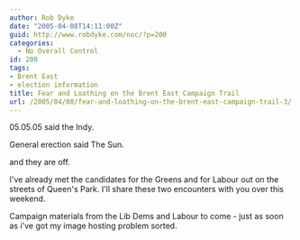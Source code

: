 ```yaml
---
author: Rob Dyke
date: "2005-04-08T14:11:00Z"
guid: http://www.robdyke.com/noc/?p=200
categories:
  - No Overall Control
id: 200
tags:
- Brent East
- election information
title: Fear and Loathing on the Brent East Campaign Trail
url: /2005/04/08/fear-and-loathing-on-the-brent-east-campaign-trail-3/
---
```

05.05.05 said the Indy.
  
General erection said The Sun.

and they are off.

I've already met the candidates for the Greens and for Labour out on the streets of Queen's Park. I'll share these two encounters with you over this weekend.

Campaign materials from the Lib Dems and Labour to come - just as soon as i've got my image hosting problem sorted.